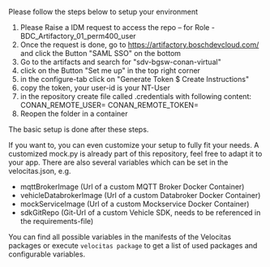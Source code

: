 Please follow the steps below to setup your environment

1. Please Raise a IDM request to access the repo – for Role - BDC_Artifactory_01_perm400_user
1. Once the request is done, go to https://artifactory.boschdevcloud.com/ and click the Button "SAML SSO" on the bottom
1. Go to the artifacts and search for "sdv-bgsw-conan-virtual"
1. click on the Button "Set me up" in the top right corner
1. in the configure-tab click on "Generate Token $ Create Instructions"
1. copy the token, your user-id is your NT-User
1. in the repository create file called .credentials with following content:
    CONAN_REMOTE_USER=<nt-user>
    CONAN_REMOTE_TOKEN=<your-token>
1. Reopen the folder in a container

The basic setup is done after these steps.

If you want to, you can even customize your setup to fully fit your needs.
A customized mock.py is already part of this repository, feel free to adapt it to your app.
There are also several variables which can be set in the velocitas.json, e.g.
 - mqttBrokerImage (Url of a custom MQTT Broker Docker Container)
 - vehicleDatabrokerImage (Url of a custom Databroker Docker Container)
 - mockServiceImage (Url of a custom Mockservice Docker Container)
 - sdkGitRepo (Git-Url of a custom Vehicle SDK, needs to be referenced in the requirements-file)

You can find all possible variables in the manifests of the Velocitas packages or execute `velocitas package` to get a list of used packages and configurable variables.
